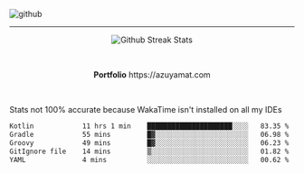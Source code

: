 ![github](https://media.discordapp.net/attachments/881363147364118528/1142610121697021952/background.png?width=1000&height=300)<br>
___
<p align="center">
  <img alt="Github Streak Stats" src="https://streak-stats.demolab.com?user=Azuyamat&theme=transparent&hide_border=true"/>
</p><br>
<p align="center">
      <strong>Portfolio</strong> https://azuyamat.com
</p><br>

Stats not 100% accurate because WakaTime isn't installed on all my IDEs
<!--START_SECTION:waka-->

```txt
Kotlin            11 hrs 1 min    █████████████████████░░░░   83.35 %
Gradle            55 mins         █▓░░░░░░░░░░░░░░░░░░░░░░░   06.98 %
Groovy            49 mins         █▓░░░░░░░░░░░░░░░░░░░░░░░   06.23 %
GitIgnore file    14 mins         ▒░░░░░░░░░░░░░░░░░░░░░░░░   01.82 %
YAML              4 mins          ░░░░░░░░░░░░░░░░░░░░░░░░░   00.62 %
```

<!--END_SECTION:waka-->
